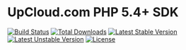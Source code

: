 UpCloud.com PHP 5.4+ SDK 
===============

[![Build Status](https://travis-ci.org/skaisser/upcloud.svg)](https://travis-ci.org/skaisser/upcloud)
[![Total Downloads](https://poser.pugx.org/skaisser/upcloud/d/total.svg)](https://packagist.org/packages/skaisser/upcloud)
[![Latest Stable Version](https://poser.pugx.org/skaisser/upcloud/v/stable.svg)](https://packagist.org/packages/skaisser/upcloud)
[![Latest Unstable Version](https://poser.pugx.org/skaisser/upcloud/v/unstable.svg)](https://packagist.org/packages/skaisser/upcloud)
[![License](https://poser.pugx.org/skaisser/upcloud/license.svg)](https://packagist.org/packages/laravel/framework)

